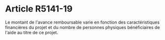 # Article R5141-19

  
Le montant de l'avance remboursable varie en fonction des caractéristiques financières du projet et du nombre de personnes physiques bénéficiaires de l'aide au titre de ce projet.